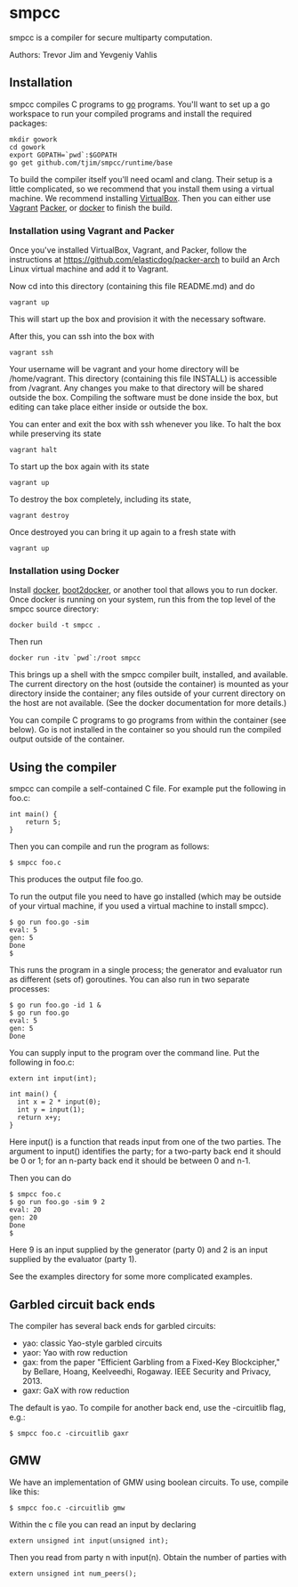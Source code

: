 smpcc
=====

smpcc is a compiler for secure multiparty computation.

Authors: Trevor Jim and Yevgeniy Vahlis

## Installation

smpcc compiles C programs to [go](http://golang.org/) programs.
You'll want to set up a go workspace to run your compiled programs and
install the required packages:

    mkdir gowork
    cd gowork
    export GOPATH=`pwd`:$GOPATH
    go get github.com/tjim/smpcc/runtime/base

To build the compiler itself you'll need ocaml and clang.  Their setup
is a little complicated, so we recommend that you install them using a
virtual machine.  We recommend installing
[VirtualBox](https://www.virtualbox.org/).  Then you can either use
[Vagrant](http://www.vagrantup.com/) [Packer](http://www.packer.io/),
or [docker](http://docker.com/) to finish the build.

### Installation using Vagrant and Packer

Once you've installed VirtualBox, Vagrant, and Packer, follow the
instructions at <https://github.com/elasticdog/packer-arch> to build
an Arch Linux virtual machine and add it to Vagrant.

Now cd into this directory (containing this file README.md) and do

    vagrant up

This will start up the box and provision it with the necessary software.

After this, you can ssh into the box with

    vagrant ssh

Your username will be vagrant and your home directory will be
/home/vagrant.  This directory (containing this file INSTALL) is
accessible from /vagrant.  Any changes you make to that directory will
be shared outside the box.  Compiling the software must be done inside
the box, but editing can take place either inside or outside the box.

You can enter and exit the box with ssh whenever you like.  To halt
the box while preserving its state

    vagrant halt

To start up the box again with its state

    vagrant up

To destroy the box completely, including its state,

    vagrant destroy

Once destroyed you can bring it up again to a fresh state with

    vagrant up

### Installation using Docker 

Install [docker](http://docker.com/),
[boot2docker](https://github.com/boot2docker/boot2docker), or another
tool that allows you to run docker.  Once docker is running on your
system, run this from the top level of the smpcc source directory:

    docker build -t smpcc .

Then run

    docker run -itv `pwd`:/root smpcc

This brings up a shell with the smpcc compiler built, installed, and
available.  The current directory on the host (outside the container)
is mounted as your directory inside the container; any files outside
of your current directory on the host are not available.  (See the
docker documentation for more details.)

You can compile C programs to go programs from within the container
(see below).  Go is not installed in the container so you should run
the compiled output outside of the container.

## Using the compiler

smpcc can compile a self-contained C file.  For example put the
following in foo.c:

    int main() {
        return 5;
    }

Then you can compile and run the program as follows:

    $ smpcc foo.c

This produces the output file foo.go.

To run the output file you need to have go installed (which may be
outside of your virtual machine, if you used a virtual machine to
install smpcc).

    $ go run foo.go -sim
    eval: 5
    gen: 5
    Done
    $

This runs the program in a single process; the generator and evaluator
run as different (sets of) goroutines.  You can also run in two
separate processes:

    $ go run foo.go -id 1 &
    $ go run foo.go
    eval: 5
    gen: 5
    Done

You can supply input to the program over the command line.  Put the
following in foo.c:

    extern int input(int);

    int main() {
      int x = 2 * input(0);
      int y = input(1);
      return x+y;
    }

Here input() is a function that reads input from one of the two
parties.  The argument to input() identifies the party; for a
two-party back end it should be 0 or 1; for an n-party back end it
should be between 0 and n-1.

Then you can do

    $ smpcc foo.c
    $ go run foo.go -sim 9 2
    eval: 20
    gen: 20
    Done
    $

Here 9 is an input supplied by the generator (party 0) and 2 is an
input supplied by the evaluator (party 1).

See the examples directory for some more complicated examples.

## Garbled circuit back ends

The compiler has several back ends for garbled circuits:

* yao: classic Yao-style garbled circuits
* yaor: Yao with row reduction
* gax: from the paper "Efficient Garbling from a Fixed-Key Blockcipher," by Bellare, Hoang, Keelveedhi, Rogaway. IEEE Security and Privacy, 2013.
* gaxr: GaX with row reduction

The default is yao.  To compile for another back end, use the
-circuitlib flag, e.g.:

    $ smpcc foo.c -circuitlib gaxr

## GMW

We have an implementation of GMW using boolean circuits.
To use, compile like this:

    $ smpcc foo.c -circuitlib gmw

Within the c file you can read an input by declaring

    extern unsigned int input(unsigned int);

Then you read from party n with input(n).  Obtain the number of parties with

    extern unsigned int num_peers();
